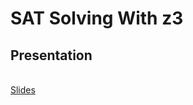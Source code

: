 <h1>SAT Solving With z3</h1>

<h2>Presentation</h2><br />
<a href = https://docs.google.com/presentation/d/1Th21iCP6m2XYWv8VY1gOCM7sJUNyfLCJ3_dC-If32e0/edit?usp=sharing >Slides </a>

